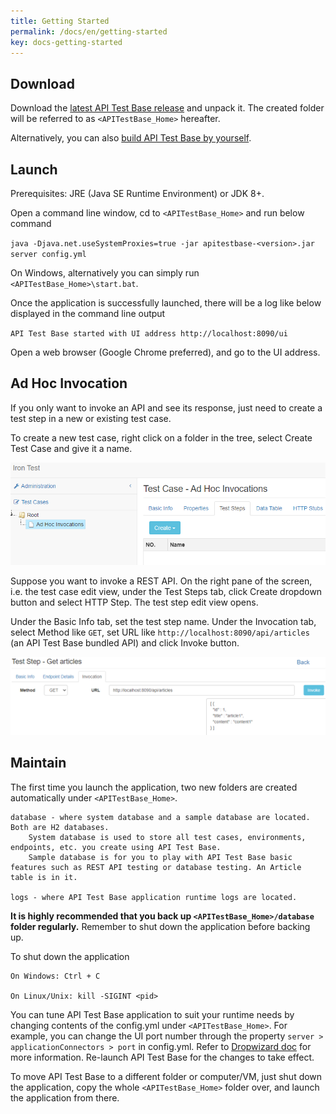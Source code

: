```yaml
---
title: Getting Started
permalink: /docs/en/getting-started
key: docs-getting-started
---
```

## Download
Download the [latest API Test Base release](https://github.com/apitestbase/apitestbase/releases/latest/download/apitestbase-dist.zip) and unpack it. The created folder will be referred to as `<APITestBase_Home>` hereafter.

Alternatively, you can also [build API Test Base by yourself](https://github.com/apitestbase/apitestbase/wiki/Build-API-Test-Base-by-Yourself).

## Launch
Prerequisites: JRE (Java SE Runtime Environment) or JDK 8+.

Open a command line window, cd to `<APITestBase_Home>` and run below command

`java -Djava.net.useSystemProxies=true -jar apitestbase-<version>.jar server config.yml`

On Windows, alternatively you can simply run `<APITestBase_Home>\start.bat`.

Once the application is successfully launched, there will be a log like below displayed in the command line output

`API Test Base started with UI address http://localhost:8090/ui`

Open a web browser (Google Chrome preferred), and go to the UI address.

## Ad Hoc Invocation
If you only want to invoke an API and see its response, just need to create a test step in a new or existing test case.

To create a new test case, right click on a folder in the tree, select Create Test Case and give it a name.

![New Ad Hoc Test Case](../../screenshots/basic-use/new-ad-hoc-test-case.png)

Suppose you want to invoke a REST API. On the right pane of the screen, i.e. the test case edit view, under the Test Steps tab, click Create dropdown button and select HTTP Step. The test step edit view opens.

Under the Basic Info tab, set the test step name. Under the Invocation tab, select Method like `GET`, set URL like `http://localhost:8090/api/articles` (an API Test Base bundled API) and click Invoke button.

![Ad Hoc HTTP Invocation](../../screenshots/basic-use/ad-hoc-http-invocation.png)

## Maintain
The first time you launch the application, two new folders are created automatically under `<APITestBase_Home>`.

    database - where system database and a sample database are located. Both are H2 databases. 
        System database is used to store all test cases, environments, endpoints, etc. you create using API Test Base.
        Sample database is for you to play with API Test Base basic features such as REST API testing or database testing. An Article table is in it.
    
    logs - where API Test Base application runtime logs are located.

**It is highly recommended that you back up `<APITestBase_Home>/database` folder regularly.** Remember to shut down the application before backing up.

To shut down the application

    On Windows: Ctrl + C
    
    On Linux/Unix: kill -SIGINT <pid>

You can tune API Test Base application to suit your runtime needs by changing contents of the config.yml under `<APITestBase_Home>`. For example, you can change the UI port number through the property `server > applicationConnectors > port` in config.yml. Refer to [Dropwizard doc](https://www.dropwizard.io/1.3.4/docs/manual/configuration.html) for more information. Re-launch API Test Base for the changes to take effect.

To move API Test Base to a different folder or computer/VM, just shut down the application, copy the whole `<APITestBase_Home>` folder over, and launch the application from there.
